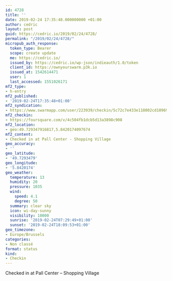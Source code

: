 ```yaml
---
id: 4728
title: ''
date: 2019-02-24 17:35:48.000000000 +01:00
author: cedric
layout: post
guid: https://cedric.io/2019/02/24/4728/
permalink: "/2019/02/24/4728/"
micropub_auth_response:
  token_type: Bearer
  scope: create update
  me: https://cedric.io/
  issued_by: https://cedric.io/wp-json/indieauth/1.0/token
  client_id: https://ownyourswarm.p3k.io
  issued_at: 1542614471
  user: 1
  last_accessed: 1551026171
mf2_type:
- h-entry
mf2_published:
- '2019-02-24T17:35:48+01:00'
mf2_syndication:
- https://www.swarmapp.com/user/223939/checkin/5c72c7e433e118002cd10969
mf2_checkin:
- https://foursquare.com/v/4c504fb1dcb5d13a3898c908
mf2_location:
- geo:49.729347916817,5.8420174097674
mf2_content:
- Checked in at Pall Center - Shopping Village
geo_accuracy:
- ''
geo_latitude:
- '49.7293479'
geo_longitude:
- '5.8420174'
geo_weather:
  temperature: 13
  humidity: 20
  pressure: 1035
  wind:
    speed: 4.1
    degree: 50
  summary: clear sky
  icon: wi-day-sunny
  visibility: 10000
  sunrise: '2019-02-24T07:29:49+01:00'
  sunset: '2019-02-24T18:09:53+01:00'
geo_timezone:
- Europe/Brussels
categories:
- Non classé
format: status
kind:
- Checkin
---
```

Checked in at Pall Center &#8211; Shopping Village